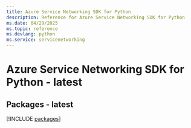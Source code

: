 ```yaml
---
title: Azure Service Networking SDK for Python
description: Reference for Azure Service Networking SDK for Python
ms.date: 04/29/2025
ms.topic: reference
ms.devlang: python
ms.service: servicenetworking
---
```

# Azure Service Networking SDK for Python - latest
## Packages - latest
[!INCLUDE [packages](service-networking-index.md)]